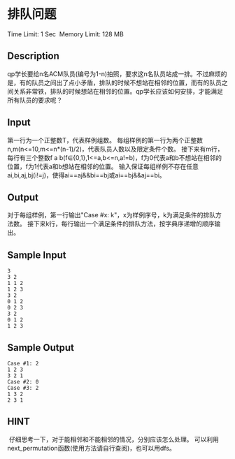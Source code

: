 # 排队问题
Time Limit: 1 Sec  Memory Limit: 128 MB


## Description
qp学长要给n名ACM队员(编号为1-n)拍照，要求这n名队员站成一排。不过麻烦的是，有的队员之间出了点小矛盾，排队的时候不想站在相邻的位置，而有的队员之间关系非常铁，排队的时候想站在相邻的位置。qp学长应该如何安排，才能满足所有队员的要求呢？



## Input
第一行为一个正整数T，代表样例组数。
每组样例的第一行为两个正整数n,m(n<=10,m<=n*(n-1)/2)，代表队员人数以及限定条件个数。
接下来有m行，每行有三个整数f a b(f∈{0,1},1<=a,b<=n,a!=b)，f为0代表a和b不想站在相邻的位置，f为1代表a和b想站在相邻的位置。
输入保证每组样例不存在任意ai,bi,aj,bj(i!=j)，使得ai==aj&&bi==bj或ai==bj&&aj==bi。


## Output
对于每组样例，第一行输出"Case #x: k"，x为样例序号，k为满足条件的排队方法数。
接下来k行，每行输出一个满足条件的排队方法，按字典序递增的顺序输出。


## Sample Input
```
3
3 2
1 1 2
1 2 3
3 2
0 1 2
0 2 3
3 2
0 1 2
1 2 3

```
## Sample Output
```
Case #1: 2
1 2 3
3 2 1
Case #2: 0
Case #3: 2
1 3 2
2 3 1
```

## HINT
 仔细思考一下，对于能相邻和不能相邻的情况，分别应该怎么处理。
可以利用next_permutation函数(使用方法请自行查阅)，也可以用dfs。